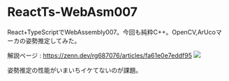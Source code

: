 # ReactTs-WebAsm007
React+TypeScriptでWebAssembly007。今回も純粋C++。OpenCV,ArUcoマーカの姿勢推定してみた。

解説ページ : https://zenn.dev/rg687076/articles/fa61e0e7eddf95
![](https://storage.googleapis.com/zenn-user-upload/b75606943bf2-20240128.png)

姿勢推定の性能がいまいちイケてないのが課題。

